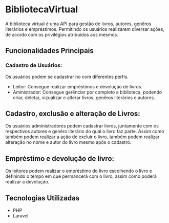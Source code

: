 # BibliotecaVirtual

A biblioteca virtual é uma API para gestão de livros, autores, genêros literários e empréstimos. Permitindo os usuários realizarem diversar ações, de acordo com os privilégios atribuidos aos mesmos.

## Funcionalidades Principais

### Cadastro de Usuários:
Os usuários podem se cadastrar no com diferentes perfis.
+ Leitor: Consegue realizar empréstimos e devolução de livros.
+ Aministrador: Consegue gerẽnciar por completo a biblioteca, podendo criar, deletar, vizualizar e alterar livros, genêros literários e autores.

## Cadastro, exclusão e alteração de Livros:

Os usuários administradores podem cadastrar livros, juntamente com os respectivos autores e genêro literário do qual o livro faz parte. Assim como também podem realizar a ação de excluir o livro, também podem realizar alteração no nome e autor do livro mesmo após o cadastro.

## Empréstimo e devolução de livro:

Os leitores podem realizar o empréstimo do livro escolhendo o livro e definindo o tempo em que permancerá com o livro, assim como poderá realizar a devolução.

## Tecnologias Utilizadas

+ PHP
+ Laravel
